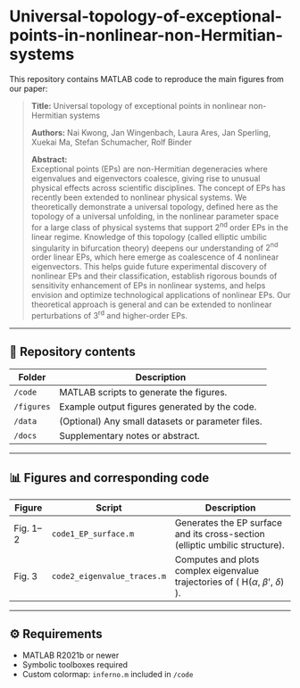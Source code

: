 # Universal-topology-of-exceptional-points-in-nonlinear-non-Hermitian-systems

This repository contains MATLAB code to reproduce the main figures from our paper:

> **Title:** Universal topology of exceptional points in nonlinear non-Hermitian systems
> 
> **Authors:** Nai Kwong, Jan Wingenbach, Laura Ares, Jan Sperling, Xuekai Ma, Stefan Schumacher, Rolf Binder
> 
> **Abstract:**  
> Exceptional points (EPs) are non-Hermitian degeneracies where eigenvalues and eigenvectors coalesce, 
> giving rise to unusual physical effects across scientific disciplines. The concept of EPs has recently been extended to nonlinear physical systems.
> We theoretically demonstrate a universal topology, defined here as the topology of a universal unfolding,
> in the nonlinear parameter space for a large class of physical systems that support $2^\mathrm{nd}$ order  EPs in the linear regime. Knowledge of this topology (called elliptic umbilic singularity in bifurcation theory) deepens our understanding of $2^\mathrm{nd}$ order linear EPs,
> which here emerge as coalescence of 4 nonlinear eigenvectors. This helps guide future experimental discovery of nonlinear EPs and their classification, 
> establish rigorous bounds of sensitivity enhancement of EPs in nonlinear systems, and helps envision and optimize technological applications of nonlinear EPs. 
> Our theoretical approach is general and can be extended to nonlinear perturbations of $3^\mathrm{rd}$ and higher-order EPs.

---

## 🧩 Repository contents

| Folder | Description |
|---------|--------------|
| `/code` | MATLAB scripts to generate the figures. |
| `/figures` | Example output figures generated by the code. |
| `/data` | (Optional) Any small datasets or parameter files. |
| `/docs` | Supplementary notes or abstract. |

---

## 📊 Figures and corresponding code

| Figure | Script | Description |
|---------|---------|-------------|
| Fig. 1–2 | `code1_EP_surface.m` | Generates the EP surface and its cross-section (elliptic umbilic structure). |
| Fig. 3 | `code2_eigenvalue_traces.m` | Computes and plots complex eigenvalue trajectories of \( H($\alpha$, $\beta$', $\delta$) \). |

---

## ⚙️ Requirements

- MATLAB R2021b or newer  
- Symbolic toolboxes required
- Custom colormap: `inferno.m` included in `/code`

